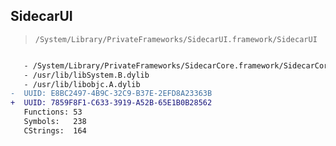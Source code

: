 ## SidecarUI

> `/System/Library/PrivateFrameworks/SidecarUI.framework/SidecarUI`

```diff

   - /System/Library/PrivateFrameworks/SidecarCore.framework/SidecarCore
   - /usr/lib/libSystem.B.dylib
   - /usr/lib/libobjc.A.dylib
-  UUID: E8BC2497-4B9C-32C9-B37E-2EFD8A23363B
+  UUID: 7859F8F1-C633-3919-A52B-65E1B0B28562
   Functions: 53
   Symbols:   238
   CStrings:  164

```
